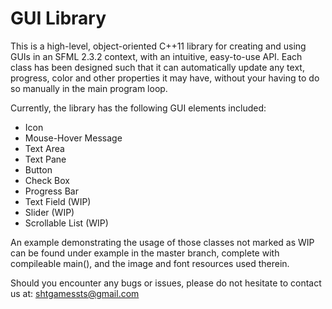 # GUI Library

This is a high-level, object-oriented C++11 library for creating and using GUIs in an SFML 2.3.2 context, with an intuitive,
easy-to-use API. Each class has been designed such that it can automatically update any text, progress, color and other
properties it may have, without your having to do so manually in the main program loop.

Currently, the library has the following GUI elements included:
  - Icon
  - Mouse-Hover Message
  - Text Area
  - Text Pane
  - Button
  - Check Box
  - Progress Bar
  - Text Field (WIP)
  - Slider (WIP)
  - Scrollable List (WIP)
  
An example demonstrating the usage of those classes not marked as WIP can be found under example in the master branch,
complete with compileable main(), and the image and font resources used therein.
  
Should you encounter any bugs or issues, please do not hesitate to contact us at: shtgamessts@gmail.com
